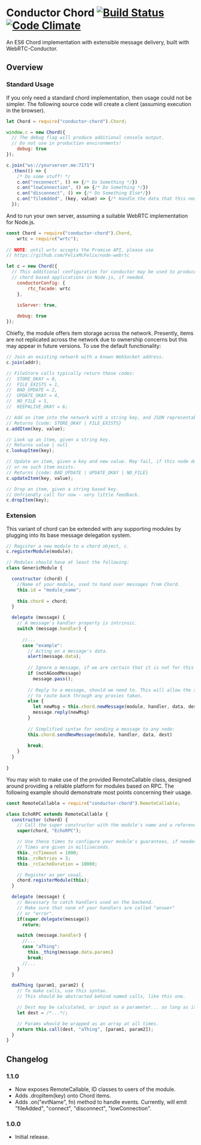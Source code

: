 # Conductor Chord [![Build Status](https://travis-ci.org/FelixMcFelix/conductor-chord.svg)](https://travis-ci.org/FelixMcFelix/conductor-chord) [![Code Climate](https://codeclimate.com/github/FelixMcFelix/conductor-chord/badges/gpa.svg)](https://codeclimate.com/github/FelixMcFelix/conductor-chord)
An ES6 Chord implementation with extensible message delivery, built with WebRTC-Conductor.

## Overview

### Standard Usage

If you only need a standard chord implementation, then usage could not be simpler. The following source code will create a client (assuming execution in the browser).

```javascript
let Chord = require("conductor-chord").Chord;

window.c = new Chord({
  // The debug flag will produce additional console output.
  // Do not use in production environments!
	debug: true
});

c.join("ws://yourserver.me:7171")
  .then(() => {
    /* Do some stuff! */
    c.on("reconnect", () => {/* Do Something */})
    c.on("lowConnection", () => {/* Do Something */})
    c.on("disconnect", () => {/* Do Something Else*/})
    c.on("fileAdded", (key, value) => {/* Handle the data that this node has been tasked with storing */})
  });
```
And to run your own server, assuming a suitable WebRTC implementation for Node.js.
```javascript
const Chord = require("conductor-chord").Chord,
	wrtc = require("wrtc");
	
// NOTE: until wrtc accepts the Promise API, please use
// https://github.com/FelixMcFelix/node-webrtc

let c = new Chord({
  // This additional configuration for conductor may be used to produce client-side
  // chord based applications in Node.js, if needed.
	conductorConfig: {
		rtc_facade: wrtc
	},

	isServer: true,
	
	debug: true
});
```

Chiefly, the module offers item storage across the network. Presently, items are not replicated across the network due to ownership concerns but this may appear in future versions. To use the default functionality:

```javascript
// Join an existing network with a known WebSocket address.
c.join(addr);

// FileStore calls typically return these codes:
//  STORE_OKAY = 0,
//	FILE_EXISTS = 1,
//	BAD_UPDATE = 2,
//	UPDATE_OKAY = 4,
//	NO_FILE = 5,
//	KEEPALIVE_OKAY = 6;

// Add an item into the network with a string key, and JSON representable value.
// Returns {code: STORE_OKAY | FILE_EXISTS}
c.addItem(key, value);

// Look up an item, given a string key.
// Returns value | null
c.lookupItem(key);

// Update an item, given a key and new value. May fail, if this node does not own the item
// or no such item exists.
// Returns {code: BAD_UPDATE | UPDATE_OKAY | NO_FILE}
c.updateItem(key, value);

// Drop an item, given a string based key.
// Unfriendly call for now - very little feedback.
c.dropItem(key);
```
### Extension

This variant of chord can be extended with any supporting modules by plugging into its base message delegation system.

```javascript
// Register a new module to a chord object, c.
c.registerModule(module);

// Modules should have at least the following:
class GenericModule {

  constructor (chord) {
    //Name of your module, used to hand over messages from Chord.
    this.id = "module_name";
    
    this.chord = chord;
  }

  delegate (message) {
    // A message's handler property is intrinsic.
    switch (message.handler) {
    
      //...
      case "example":
        // Acting on a message's data.
        alert(message.data);
        
        // Ignore a message, if we are certain that it is not for this client.
        if (notAGoodMessage)
          message.pass();
        
        // Reply to a message, should we need to. This will allow the system
        // to route back through any proxies taken.
        else {
          let newMsg = this.chord.newMessage(module, handler, data, dest);
          message.reply(newMsg)
        }
        
        // Simplified syntax for sending a message to any node:
        this.chord.sendNewMessage(module, handler, data, dest)
        
        break;
    }
  }
  
}
```

You may wish to make use of the provided RemoteCallable class, designed around providing a reliable platform for modules based on RPC. The following example should demonstrate most points concerning their usage.

```javascript
const RemoteCallable = require("conductor-chord").RemoteCallable;

class EchoRPC extends RemoteCallable {
  constructor (chord) {
    // Call the super constructor with the module's name and a reference to the Chord object.
    super(chord, "EchoRPC");

    // Use these times to configure your module's guarantees, if needed.
    // Times are given in milliseconds.
    this._rcTimeout = 1000;
    this._rcRetries = 3;
    this._rcCacheDuration = 10000;

    // Register as per usual.
    chord.registerModule(this);
  }

  delegate (message) {
    // Necessary to catch handlers used on the backend.
    // Make sure that none of your handlers are called "answer"
    // or "error".
    if(super.delegate(message))
      return;

    switch (message.handler) {
      //...
      case "aThing":
        this._thing(message.data.params)
        break;
      //...
    }
  }

  doAThing (param1, param2) {
    // To make calls, use this syntax.
    // This should be abstracted behind named calls, like this one.

    // Dest may be calculated, or input as a parameter... so long as it can be converted into an ID.
    let dest = /*...*/;

    // Params whould be wrapped as an array at all times.
    return this.call(dest, "aThing", [param1, param2]);
  }
}
```

## Changelog

### 1.1.0
* Now exposes RemoteCallable, ID classes to users of the module.
* Adds .dropItem(key) onto Chord items.
* Adds .on("evtName", fn) method to handle events. Currently, will emit "fileAdded", "connect", "disconnect", "lowConnection".

### 1.0.0
* Initial release.
